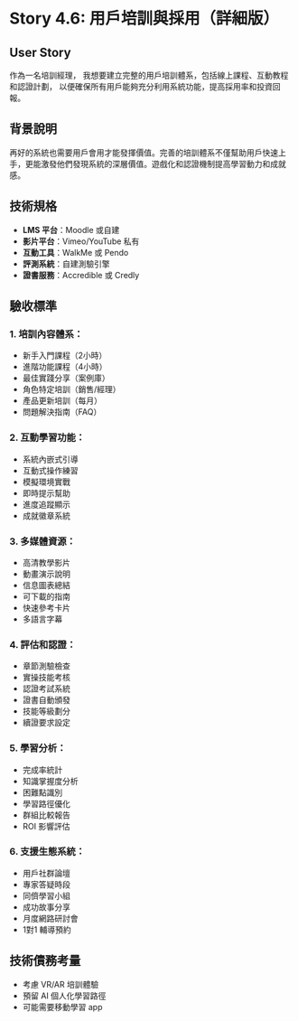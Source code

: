 # Story 4.6: 用戶培訓與採用（詳細版）

## User Story
作為一名培訓經理，
我想要建立完整的用戶培訓體系，包括線上課程、互動教程和認證計劃，
以便確保所有用戶能夠充分利用系統功能，提高採用率和投資回報。

## 背景說明
再好的系統也需要用戶會用才能發揮價值。完善的培訓體系不僅幫助用戶快速上手，更能激發他們發現系統的深層價值。遊戲化和認證機制提高學習動力和成就感。

## 技術規格
- **LMS 平台**：Moodle 或自建
- **影片平台**：Vimeo/YouTube 私有
- **互動工具**：WalkMe 或 Pendo
- **評測系統**：自建測驗引擎
- **證書服務**：Accredible 或 Credly

## 驗收標準

### 1. 培訓內容體系：
- 新手入門課程（2小時）
- 進階功能課程（4小時）
- 最佳實踐分享（案例庫）
- 角色特定培訓（銷售/經理）
- 產品更新培訓（每月）
- 問題解決指南（FAQ）

### 2. 互動學習功能：
- 系統內嵌式引導
- 互動式操作練習
- 模擬環境實戰
- 即時提示幫助
- 進度追蹤顯示
- 成就徽章系統

### 3. 多媒體資源：
- 高清教學影片
- 動畫演示說明
- 信息圖表總結
- 可下載的指南
- 快速參考卡片
- 多語言字幕

### 4. 評估和認證：
- 章節測驗檢查
- 實操技能考核
- 認證考試系統
- 證書自動頒發
- 技能等級劃分
- 續證要求設定

### 5. 學習分析：
- 完成率統計
- 知識掌握度分析
- 困難點識別
- 學習路徑優化
- 群組比較報告
- ROI 影響評估

### 6. 支援生態系統：
- 用戶社群論壇
- 專家答疑時段
- 同儕學習小組
- 成功故事分享
- 月度網路研討會
- 1對1 輔導預約

## 技術債務考量
- 考慮 VR/AR 培訓體驗
- 預留 AI 個人化學習路徑
- 可能需要移動學習 app
